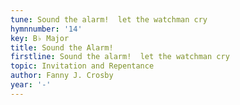 ```yaml
---
tune: Sound the alarm!  let the watchman cry
hymnnumber: '14'
key: B♭ Major
title: Sound the Alarm!
firstline: Sound the alarm!  let the watchman cry
topic: Invitation and Repentance
author: Fanny J. Crosby
year: '-'
---
```

